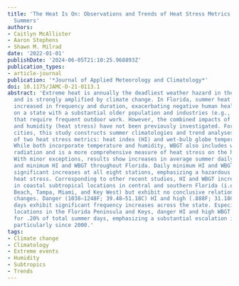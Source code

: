 ```yaml
---
title: 'The Heat Is On: Observations and Trends of Heat Stress Metrics during Florida
  Summers'
authors:
- Caitlyn McAllister
- Aaron Stephens
- Shawn M. Milrad
date: '2022-01-01'
publishDate: '2024-06-05T21:10:25.968893Z'
publication_types:
- article-journal
publication: '*Journal of Applied Meteorology and Climatology*'
doi: 10.1175/JAMC-D-21-0113.1
abstract: 'Extreme heat is annually the deadliest weather hazard in the United States
  and is strongly amplified by climate change. In Florida, summer heat waves have
  increased in frequency and duration, exacerbating negative human health impacts
  on a state with a substantial older population and industries (e.g., agriculture)
  that require frequent outdoor work. However, the combined impacts of temperature
  and humidity (heat stress) have not been previously investigated. For eight Florida
  cities, this study constructs summer climatologies and trend analyses (1950–2020)
  of two heat stress metrics: heat index (HI) and wet-bulb globe temperature (WBGT).
  While both incorporate temperature and humidity, WBGT also includes wind and solar
  radiation and is a more comprehensive measure of heat stress on the human body.
  With minor exceptions, results show increases in average summer daily maximum, mean,
  and minimum HI and WBGT throughout Florida. Daily minimum HI and WBGT exhibit statistically
  significant increases at all eight stations, emphasizing a hazardous rise in nighttime
  heat stress. Corresponding to other recent studies, HI and WBGT increases are largest
  in coastal subtropical locations in central and southern Florida (i.e., Daytona
  Beach, Tampa, Miami, and Key West) but exhibit no conclusive relationship with urbanization
  changes. Danger (1038–1248F; 39.48–51.18C) HI and high (.888F; 31.18C) WBGT summer
  days exhibit significant frequency increases across the state. Especially at coastal
  locations in the Florida Peninsula and Keys, danger HI and high WBGT days now account
  for .20% of total summer days, emphasizing a substantial escalation in heat stress,
  particularly since 2000.'
tags:
- Climate change
- Climatology
- Extreme events
- Humidity
- Subtropics
- Trends
---
```

